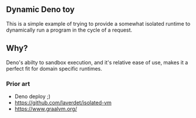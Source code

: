 Dynamic Deno toy
---

This is a simple example of trying to provide a somewhat isolated runtime to dynamically run a program in the cycle of a request.

## Why?

Deno's abilty to sandbox execution, and it's relative ease of use, makes it a perfect fit for domain specific runtimes.


### Prior art

- Deno deploy ;) 
- https://github.com/laverdet/isolated-vm
- https://www.graalvm.org/
